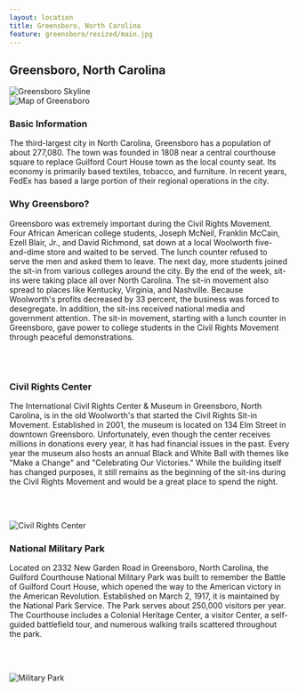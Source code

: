 ```yaml
---
layout: location
title: Greensboro, North Carolina
feature: greensboro/resized/main.jpg
---
```

Greensboro, North Carolina
--------------------------

<div class="row">

<div class="col-md-6">

<img src="{{ site.baseurl }}/images/greensboro/resized/main.jpg" class="img-responsive" alt="Greensboro Skyline">

</div>

<div class="col-md-6">

<img src="{{ site.baseurl }}/images/greensboro/map.png" class="img-responsive" alt="Map of Greensboro">

</div>
</div><!-- /row -->

<div class="row">

<div class="col-md-6">

<h3>Basic Information</h3>
The third-largest city in North Carolina, Greensboro has a population of about 277,080. The town was founded in 1808 near a central courthouse square to replace Guilford Court House town as the local county seat.  Its economy is primarily based textiles, tobacco, and furniture. In recent years, FedEx has based a large portion of their regional operations in the city.

</div>

<div class="col-md-6">

<h3>Why Greensboro?</h3>
Greensboro was extremely important during the Civil Rights Movement. Four African American college students, Joseph McNeil, Franklin McCain, Ezell Blair, Jr., and David Richmond, sat down at a local Woolworth five-and-dime store and waited to be served. The lunch counter refused to serve the men and asked them to leave. The next day, more students joined the sit-in from various colleges around the city. By the end of the week, sit-ins were taking place all over North Carolina. The sit-in movement also spread to places like Kentucky, Virginia, and Nashville. Because Woolworth's profits decreased by 33 percent, the business was forced to desegregate. In addition, the sit-ins received national media and government attention. 
The sit-in movement, starting with a lunch counter in Greensboro, gave power to college students in the Civil Rights Movement through peaceful demonstrations.

</div>

</div><!-- /row -->

<br /><br />

<div class="row">

<div class="col-md-6">

<h3>Civil Rights Center</h3>
The International Civil Rights Center & Museum in Greensboro, North Carolina, is in the old Woolworth's that started the Civil Rights Sit-in Movement. Established in 2001, the museum is located on 134 Elm Street in downtown Greensboro. Unfortunately, even though the center receives millions in donations every year, it has had financial issues in the past. 
Every year the museum also hosts an annual Black and White Ball with themes like "Make a Change" and "Celebrating Our Victories." While the building itself has changed purposes, it still remains as the beginning of the sit-ins during the Civil Rights Movement and would be a great place to spend the night.

<br /><br />

<img src="{{ site.baseurl }}/images/greensboro/resized/museum.jpg" class="img-responsive" alt="Civil Rights Center">

</div>

<div class="col-md-6">

<h3>National Military Park</h3>

Located on 2332 New Garden Road in Greensboro, North Carolina, the Guilford Courthouse National Military Park was built to remember the Battle of Guilford Court House, which opened the way to the American victory in the American Revolution. Established on March 2, 1917, it is maintained by the National Park Service. The Park serves about 250,000 visitors per year. The Courthouse includes a Colonial Heritage Center, a visitor Center, a self-guided battlefield tour, and numerous walking trails scattered throughout the park.

<br /><br />

<img src="{{ site.baseurl }}/images/greensboro/military.jpg" class="img-responsive" alt="Military Park">

</div>
</div><!-- /row -->